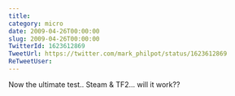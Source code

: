 ```yaml
---
title: 
category: micro
date: 2009-04-26T00:00:00
slug: 2009-04-26T00:00:00
TwitterId: 1623612869
TweetUrl: https://twitter.com/mark_philpot/status/1623612869
ReTweetUser: 
---
```


Now the ultimate test.. Steam & TF2... will it work??